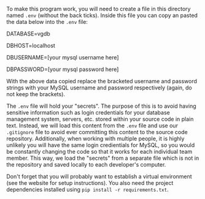 To make this program work, you will need to create a file in this directory named `.env` (without the back ticks). Inside this file you can copy an pasted the data below into the `.env` file:

DATABASE=vgdb

DBHOST=localhost

DBUSERNAME=[your mysql username here]

DBPASSWORD=[your mysql password here]

With the above data copied replace the bracketed username and password strings with your MySQL username and password respectively (again, do not keep the brackets).

The `.env` file will hold your "secrets". The purpose of this is to avoid having sensitive information such as login credentials for your database management system, servers, etc. stored within your source code in plain text. Instead, we will load this content from the `.env` file and use our `.gitignore` file to avoid ever committing this content to the source code repository. Additionally, when working with multiple people, it is highly unlikely you will have the same login credientials for MySQL, so you would be constantly changing the code so that it works for each individual team member. This way, we load the "secrets" from a separate file which is not in the repository and saved locally to each developer's computer.

Don't forget that you will probably want to establish a virtual environment (see the website for setup instructions). You also need the project dependencies installed using `pip install -r requirements.txt`.